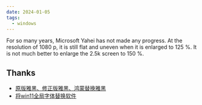 ```yaml
---
date: 2024-01-05
tags:
  - windows
---
```


For so many years, Microsoft Yahei has not made any progress. At the resolution of 1080 p, it is still flat and uneven when it is enlarged to 125 %. It is not much better to enlarge the 2.5k screen to 150 %.

## Thanks

- [原版雅黑、修正版雅黑、鸿蒙替换雅黑](https://bbs.pcbeta.com/viewthread-1960120-1-4.html)
- [将win11全局字体替换软件](https://www.52pojie.cn/thread-1829462-1-1.html)
